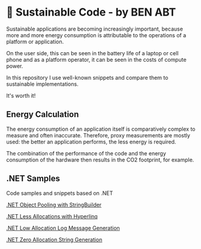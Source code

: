 # 🌳 Sustainable Code - by BEN ABT

Sustainable applications are becoming increasingly important, because more and more energy consumption is attributable to the operations of a platform or application.

On the user side, this can be seen in the battery life of a laptop or cell phone and as a platform operator, it can be seen in the costs of compute power.

In this repository I use well-known snippets and compare them to sustainable implementations.

It's worth it!

## Energy Calculation

The energy consumption of an application itself is comparatively complex to measure and often inaccurate. Therefore, proxy measurements are mostly used: the better an application performs, the less energy is required.

The combination of the performance of the code and the energy consumption of the hardware then results in the CO2 footprint, for example.

## .NET Samples

Code samples and snippets based on .NET

[.NET Object Pooling with StringBuilder](csharp/stringbuilder-pooled)

[.NET Less Allocations with Hyperlinq](csharp/hyperlinq-tolist)

[.NET Low Allocation Log Message Generation](csharp/log-messages-source-code-generator)

[.NET Zero Allocation String Generation](csharp/random-string)


